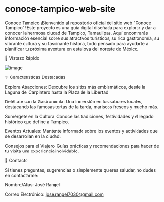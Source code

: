 # conoce-tampico-web-site

Conoce Tampico
¡Bienvenido al repositorio oficial del sitio web "Conoce Tampico"! Este proyecto es una guía digital diseñada para explorar y dar a conocer la hermosa ciudad de Tampico, Tamaulipas. Aquí encontrarás información esencial sobre sus atractivos turísticos, su rica gastronomía, su vibrante cultura y su fascinante historia, todo pensado para ayudarte a planificar tu próxima aventura en esta joya del noreste de México.

📸 Vistazo Rápido

![image](https://github.com/user-attachments/assets/16c5e9b7-bd7b-410e-a39d-90d3b8e07b57)


✨ Características Destacadas

Explora Atracciones: Descubre los sitios más emblemáticos, desde la Laguna del Carpintero hasta la Plaza de la Libertad.

Deléitate con la Gastronomía: Una inmersión en los sabores locales, destacando las famosas tortas de la barda, mariscos frescos y mucho más.

Sumérgete en la Cultura: Conoce las tradiciones, festividades y el legado histórico que define a Tampico.

Eventos Actuales: Mantente informado sobre los eventos y actividades que se desarrollan en la ciudad.

Consejos para el Viajero: Guías prácticas y recomendaciones para hacer de tu visita una experiencia inolvidable.

📧 Contacto

Si tienes preguntas, sugerencias o simplemente quieres saludar, no dudes en contactarme:

Nombre/Alias: José Rangel

Correo Electrónico: jose.rangel7030@gmail.com
